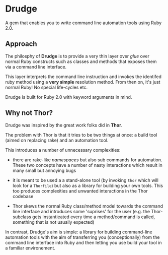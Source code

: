 # Drudge

A gem that enables you to write command line automation tools using Ruby 2.0.

## Approach

The philosphy of **Drudge** is to provide a very thin layer over *glue* over normal
Ruby constructs such as classes and methods that exposes them via a command
line interface. 

This layer interprets the command line instruction and invokes the identifed
ruby method using a **very simple** resolution method. From then on, it's just
normal Ruby! No special life-cycles etc.

Drudge is built for Ruby 2.0 with keyword arguments in mind.

## Why not Thor?

Drudge was inspired by the great work folks did in **Thor**. 

The problem with Thor is that it tries to be two things at once: a build tool
(aimed on replacing rake) and an automation tool. 

This introduces a number of unnecessary complexities:

  - there are rake-like *namespaces* but also sub commands for automation. These two
    concepts have a number of nasty interactions which result in many small but annoying bugs

  - it is meant to be used a a stand-alone tool (by invoking `thor` which will look for a 
    `Thorfile`) but also as a library for building your own tools. This too
    produces complexities and unwanted interactions in the Thor codebase

  - Thor skews the normal Ruby class/method model towards the command line
    interface and introduces some 'suprises' for the user (e.g. the
    Thor-subclass gets instantieated every time a method/command is called,
    something that is not usually expected)

In contrast, Drudge's aim is simple: a library for building command-line
automation tools with the aim of transferring you (conceptionally) from the command line
interface into Ruby and then letting you use build your tool in a familiar
environement.


